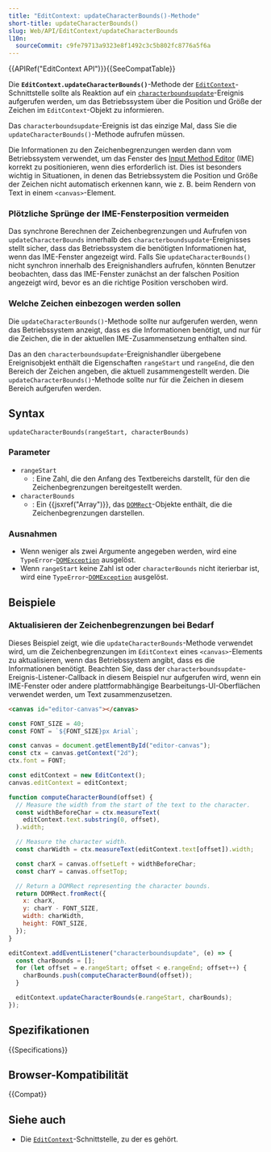 ```yaml
---
title: "EditContext: updateCharacterBounds()-Methode"
short-title: updateCharacterBounds()
slug: Web/API/EditContext/updateCharacterBounds
l10n:
  sourceCommit: c9fe79713a9323e8f1492c3c5b802fc8776a5f6a
---
```


{{APIRef("EditContext API")}}{{SeeCompatTable}}

Die **`EditContext.updateCharacterBounds()`**-Methode der [`EditContext`](/de/docs/Web/API/EditContext)-Schnittstelle sollte als Reaktion auf ein [`characterboundsupdate`](/de/docs/Web/API/EditContext/characterboundsupdate_event)-Ereignis aufgerufen werden, um das Betriebssystem über die Position und Größe der Zeichen im `EditContext`-Objekt zu informieren.

Das `characterboundsupdate`-Ereignis ist das einzige Mal, dass Sie die `updateCharacterBounds()`-Methode aufrufen müssen.

Die Informationen zu den Zeichenbegrenzungen werden dann vom Betriebssystem verwendet, um das Fenster des [Input Method Editor](/de/docs/Glossary/Input_Method_Editor) (IME) korrekt zu positionieren, wenn dies erforderlich ist. Dies ist besonders wichtig in Situationen, in denen das Betriebssystem die Position und Größe der Zeichen nicht automatisch erkennen kann, wie z. B. beim Rendern von Text in einem `<canvas>`-Element.

### Plötzliche Sprünge der IME-Fensterposition vermeiden

Das synchrone Berechnen der Zeichenbegrenzungen und Aufrufen von `updateCharacterBounds` innerhalb des `characterboundsupdate`-Ereignisses stellt sicher, dass das Betriebssystem die benötigten Informationen hat, wenn das IME-Fenster angezeigt wird. Falls Sie `updateCharacterBounds()` nicht synchron innerhalb des Ereignishandlers aufrufen, könnten Benutzer beobachten, dass das IME-Fenster zunächst an der falschen Position angezeigt wird, bevor es an die richtige Position verschoben wird.

### Welche Zeichen einbezogen werden sollen

Die `updateCharacterBounds()`-Methode sollte nur aufgerufen werden, wenn das Betriebssystem anzeigt, dass es die Informationen benötigt, und nur für die Zeichen, die in der aktuellen IME-Zusammensetzung enthalten sind.

Das an den `characterboundsupdate`-Ereignishandler übergebene Ereignisobjekt enthält die Eigenschaften `rangeStart` und `rangeEnd`, die den Bereich der Zeichen angeben, die aktuell zusammengestellt werden. Die `updateCharacterBounds()`-Methode sollte nur für die Zeichen in diesem Bereich aufgerufen werden.

## Syntax

```js-nolint
updateCharacterBounds(rangeStart, characterBounds)
```

### Parameter

- `rangeStart`
  - : Eine Zahl, die den Anfang des Textbereichs darstellt, für den die Zeichenbegrenzungen bereitgestellt werden.
- `characterBounds`
  - : Ein {{jsxref("Array")}}, das [`DOMRect`](/de/docs/Web/API/DOMRect)-Objekte enthält, die die Zeichenbegrenzungen darstellen.

### Ausnahmen

- Wenn weniger als zwei Argumente angegeben werden, wird eine `TypeError`-[`DOMException`](/de/docs/Web/API/DOMException) ausgelöst.
- Wenn `rangeStart` keine Zahl ist oder `characterBounds` nicht iterierbar ist, wird eine `TypeError`-[`DOMException`](/de/docs/Web/API/DOMException) ausgelöst.

## Beispiele

### Aktualisieren der Zeichenbegrenzungen bei Bedarf

Dieses Beispiel zeigt, wie die `updateCharacterBounds`-Methode verwendet wird, um die Zeichenbegrenzungen im `EditContext` eines `<canvas>`-Elements zu aktualisieren, wenn das Betriebssystem angibt, dass es die Informationen benötigt. Beachten Sie, dass der `characterboundsupdate`-Ereignis-Listener-Callback in diesem Beispiel nur aufgerufen wird, wenn ein IME-Fenster oder andere plattformabhängige Bearbeitungs-UI-Oberflächen verwendet werden, um Text zusammenzusetzen.

```html
<canvas id="editor-canvas"></canvas>
```

```js
const FONT_SIZE = 40;
const FONT = `${FONT_SIZE}px Arial`;

const canvas = document.getElementById("editor-canvas");
const ctx = canvas.getContext("2d");
ctx.font = FONT;

const editContext = new EditContext();
canvas.editContext = editContext;

function computeCharacterBound(offset) {
  // Measure the width from the start of the text to the character.
  const widthBeforeChar = ctx.measureText(
    editContext.text.substring(0, offset),
  ).width;

  // Measure the character width.
  const charWidth = ctx.measureText(editContext.text[offset]).width;

  const charX = canvas.offsetLeft + widthBeforeChar;
  const charY = canvas.offsetTop;

  // Return a DOMRect representing the character bounds.
  return DOMRect.fromRect({
    x: charX,
    y: charY - FONT_SIZE,
    width: charWidth,
    height: FONT_SIZE,
  });
}

editContext.addEventListener("characterboundsupdate", (e) => {
  const charBounds = [];
  for (let offset = e.rangeStart; offset < e.rangeEnd; offset++) {
    charBounds.push(computeCharacterBound(offset));
  }

  editContext.updateCharacterBounds(e.rangeStart, charBounds);
});
```

## Spezifikationen

{{Specifications}}

## Browser-Kompatibilität

{{Compat}}

## Siehe auch

- Die [`EditContext`](/de/docs/Web/API/EditContext)-Schnittstelle, zu der es gehört.

